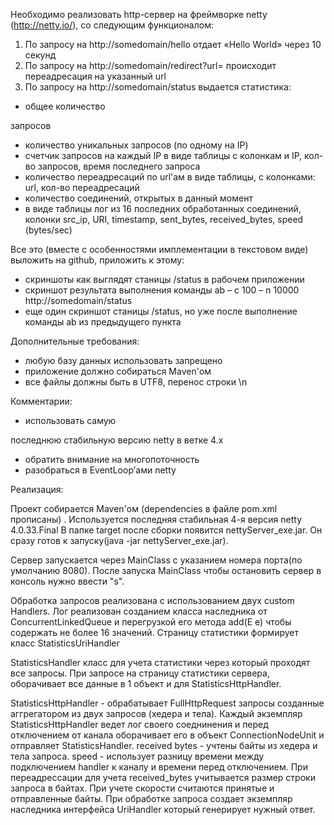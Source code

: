 Необходимо реализовать http-сервер на фреймворке netty (http://netty.io/), со следующим функционалом:

1. По запросу на 
http://somedomain/hello отдает «Hello World» через 10 секунд
2. По запросу на http://somedomain/redirect?url=<url> 
происходит переадресация на указанный url
3. По запросу на http://somedomain/status выдается статистика:

- общее количество 

запросов
- количество уникальных запросов (по одному на IP)
- счетчик запросов на каждый IP в виде таблицы с колонкам и IP, кол-во запросов, время последнего запроса
- количество переадресаций по url'ам в виде таблицы, с колонками: url, кол-во переадресаций
- количество соединений, открытых в данный момент
- в виде таблицы лог из 16 последних обработанных соединений, 
колонки src_ip, URI, timestamp, sent_bytes, received_bytes, speed (bytes/sec)

Все это (вместе с особенностями имплементации в текстовом виде) выложить на github, приложить к этому:

- скриншоты как выглядят станицы /status в рабочем приложении
- скриншот результата выполнения команды ab – c 100 – n 10000 http://somedomain/status
- еще один скриншот станицы /status, но уже после выполнение команды ab из предыдущего пункта

Дополнительные требования:

- любую базу данных использовать запрещено
- приложение должно собираться Maven'ом
- все файлы должны быть в UTF8, перенос строки \n

Комментарии:

 - использовать самую 

последнюю стабильную версию netty в ветке 4.x
 - обратить внимание на многопоточность
 - разобраться в EventLoop’ами netty


Реализация:

Проект собирается Maven'ом (dependencies в файле pom.xml прописаны) .
Используется последняя стабильная 4-я версия netty 4.0.33.Final
В папке target после сборки появится nettyServer_exe.jar.
Он сразу готов к запуску(java -jar nettyServer_exe.jar).

Сервер запускается через MainClass с указанием номера порта(по умолчанию 8080).
После запуска MainClass чтобы остановить сервер в консоль нужно ввести "s".

Обработка запросов реализована с использованием двух custom Handlers.
Лог реализован созданием класса наследника от ConcurrentLinkedQueue и перегрузкой его метода add(E e) чтобы содержать не более 16 значений.
Страницу статистики формирует класс StatisticsUriHandler

StatisticsHandler класс для учета статистики через который проходят все запросы. При запросе на страницу статистики сервера, оборачивает все данные в 1 объект и для StatisticsHttpHandler.

StatisticsHttpHandler - обрабатывает FullHttpRequest запросы созданные аггрегатором из двух запросов (хедера и тела).
Каждый экземпляр StatisticsHttpHandler ведет лог своего соеднинения и перед отключением от канала
оборачивает его в объект ConnectionNodeUnit и отправляет StatisticsHandler. 
received bytes - учтены байты из хедера и тела запроса.
speed - использует разницу времени между подключением handler к каналу и времени перед отключением.
При переадрессации для учета received_bytes учитывается размер строки запроса в байтах. 
При учете скорости считаются принятые и отправленные байты.
При обработке запроса создает экземпляр наследника интерфейса UriHandler который генерирует нужный ответ.

